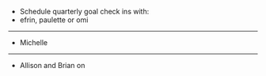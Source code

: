 - Schedule quarterly goal check ins with:
- efrin, paulette or omi
- ---
- Michelle
- ---
- Allison and Brian on